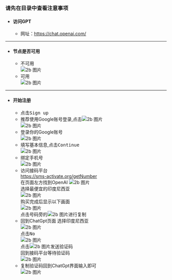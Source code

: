 ### 请先在目录中查看注意事项

* #### 访问GPT 
    - 网址：<https://chat.openai.com/>  

***

* #### 节点是否可用  
    - 不可用  
    ![2b 图片](img/1.png)  
    - 可用  
    ![2b 图片](img/2.png)  

***

* #### 开始注册  
    - 点击<kbd>Sign up</kbd>  
    - 推荐使用Google账号登录,点击![2b 图片](img/4.png)  
    ![2b 图片](img/3.png)  
    - 登录你的Google账号  
    ![2b 图片](img/5.png)  
    - 填写基本信息,点击<kbd>Continue</kbd>  
    ![2b 图片](img/6.png)  
    - 绑定手机号  
    ![2b 图片](img/7.png)  
    - 访问接码平台  
    <https://sms-activate.org/getNumber>  
    在页面左方找到OpenAI
    ![2b 图片](img/8.png)  
    选择最便宜的印度尼西亚  
    ![2b 图片](img/9.png)  
    购买完成后显示以下画面  
    ![2b 图片](img/10.png)  
    点击号码旁的![2b 图片](img/11.png)进行复制  
    - 回到ChatGpt页面 
    选择印度尼西亚  
    ![2b 图片](img/12.png)  
    点击<kbd>No</kbd>  
    ![2b 图片](img/13.png)  
    点击![2b 图片](img/14.png)发送验证码  
    回到接码平台等待验证码  
    ![2b 图片](img/15.png)  
    - 复制验证码回到ChatGpt界面输入即可  
    ![2b 图片](img/16.png)




